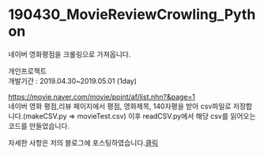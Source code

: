 # 190430_MovieReviewCrowling_Python
네이버 영화평점을 크롤링으로 가져옵니다.

개인프로젝트<br>
개발기간 : 2019.04.30~2019.05.01 (1day)<br>

https://movie.naver.com/movie/point/af/list.nhn?&page=1<br>
네이버 영화 평점,리뷰 페이지에서 평점, 영화제목, 140자평을 받아 csv파일로 저장합니다.(makeCSV.py => movieTest.csv)
이후 readCSV.py에서 해당 csv를 읽어오는 코드를 만들었습니다.

<p>자세한 사항은 저의 블로그에 포스팅하였습니다.<a href="https://blog.naver.com/cyes7126/221527215655">클릭</a></
